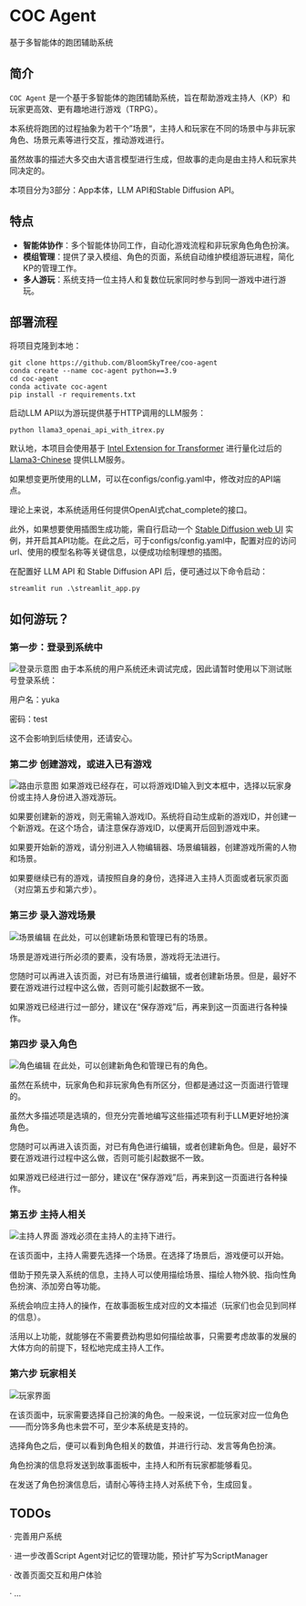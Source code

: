 # COC Agent
基于多智能体的跑团辅助系统
## 简介
`COC Agent` 是一个基于多智能体的跑团辅助系统，旨在帮助游戏主持人（KP）和玩家更高效、更有趣地进行游戏（TRPG）。

本系统将跑团的过程抽象为若干个”场景“，主持人和玩家在不同的场景中与非玩家角色、场景元素等进行交互，推动游戏进行。

虽然故事的描述大多交由大语言模型进行生成，但故事的走向是由主持人和玩家共同决定的。

本项目分为3部分：App本体，LLM API和Stable Diffusion API。

## 特点
- **智能体协作**：多个智能体协同工作，自动化游戏流程和非玩家角色角色扮演。
- **模组管理**：提供了录入模组、角色的页面，系统自动维护模组游玩进程，简化KP的管理工作。
- **多人游玩**：系统支持一位主持人和复数位玩家同时参与到同一游戏中进行游玩。

## 部署流程
将项目克隆到本地：
```commandline
git clone https://github.com/BloomSkyTree/coo-agent
conda create --name coc-agent python==3.9
cd coc-agent
conda activate coc-agent
pip install -r requirements.txt
```
启动LLM API以为游玩提供基于HTTP调用的LLM服务：
```commandline
python llama3_openai_api_with_itrex.py
```
默认地，本项目会使用基于 [Intel Extension for Transformer](https://github.com/intel/intel-extension-for-transformers) 进行量化过后的[Llama3-Chinese](https://www.modelscope.cn/models/seanzhang/Llama3-Chinese/summary) 提供LLM服务。

如果想变更所使用的LLM，可以在configs/config.yaml中，修改对应的API端点。

理论上来说，本系统适用任何提供OpenAI式chat_complete的接口。

此外，如果想要使用插图生成功能，需自行启动一个 [Stable Diffusion web UI](https://github.com/AUTOMATIC1111/stable-diffusion-webui) 实例，并开启其API功能。在此之后，可于configs/config.yaml中，配置对应的访问url、使用的模型名称等关键信息，以便成功绘制理想的插图。

在配置好 LLM API 和 Stable Diffusion API 后，便可通过以下命令启动：
```
streamlit run .\streamlit_app.py
```

## 如何游玩？
### 第一步：登录到系统中
![登录示意图](files/reamde_images/login.png)
由于本系统的用户系统还未调试完成，因此请暂时使用以下测试账号登录系统：

用户名：yuka

密码：test

这不会影响到后续使用，还请安心。

### 第二步 创建游戏，或进入已有游戏
![路由示意图](files/reamde_images/router.png)
如果游戏已经存在，可以将游戏ID输入到文本框中，选择以玩家身份或主持人身份进入游戏游玩。

如果要创建新的游戏，则无需输入游戏ID。系统将自动生成新的游戏ID，并创建一个新游戏。在这个场合，请注意保存游戏ID，以便离开后回到游戏中来。

如果要开始新的游戏，请分别进入人物编辑器、场景编辑器，创建游戏所需的人物和场景。

如果要继续已有的游戏，请按照自身的身份，选择进入主持人页面或者玩家页面（对应第五步和第六步）。

### 第三步 录入游戏场景
![场景编辑](files/reamde_images/scene_editor.png)
在此处，可以创建新场景和管理已有的场景。

场景是游戏进行所必须的要素，没有场景，游戏将无法进行。

您随时可以再进入该页面，对已有场景进行编辑，或者创建新场景。但是，最好不要在游戏进行过程中这么做，否则可能引起数据不一致。

如果游戏已经进行过一部分，建议在“保存游戏”后，再来到这一页面进行各种操作。

### 第四步 录入角色
![角色编辑](files/reamde_images/character_editor.png)
在此处，可以创建新角色和管理已有的角色。

虽然在系统中，玩家角色和非玩家角色有所区分，但都是通过这一页面进行管理的。

虽然大多描述项是选填的，但充分完善地编写这些描述项有利于LLM更好地扮演角色。

您随时可以再进入该页面，对已有角色进行编辑，或者创建新角色。但是，最好不要在游戏进行过程中这么做，否则可能引起数据不一致。

如果游戏已经进行过一部分，建议在“保存游戏”后，再来到这一页面进行各种操作。

### 第五步 主持人相关
![主持人界面](files/reamde_images/keeper_page.png)
游戏必须在主持人的主持下进行。

在该页面中，主持人需要先选择一个场景。在选择了场景后，游戏便可以开始。

借助于预先录入系统的信息，主持人可以使用描绘场景、描绘人物外貌、指向性角色扮演、添加旁白等功能。

系统会响应主持人的操作，在故事面板生成对应的文本描述（玩家们也会见到同样的信息）。

活用以上功能，就能够在不需要费劲构思如何描绘故事，只需要考虑故事的发展的大体方向的前提下，轻松地完成主持人工作。

### 第六步 玩家相关
![玩家界面](files/reamde_images/player_page.png)

在该页面中，玩家需要选择自己扮演的角色。一般来说，一位玩家对应一位角色——而分饰多角也未尝不可，至少本系统是支持的。

选择角色之后，便可以看到角色相关的数值，并进行行动、发言等角色扮演。

角色扮演的信息将发送到故事面板中，主持人和所有玩家都能够看见。

在发送了角色扮演信息后，请耐心等待主持人对系统下令，生成回复。


## TODOs
· 完善用户系统

· 进一步改善Script Agent对记忆的管理功能，预计扩写为ScriptManager

· 改善页面交互和用户体验

· ...


